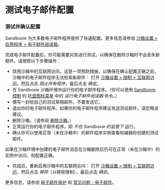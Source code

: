 # 测试电子邮件配置

### 测试并确认配置

Sandboxie 为大多数电子邮件程序提供了快速配置。更多信息请参阅 [沙箱设置 > 应用程序 > 电子邮件阅读器](ApplicationsSettings.md#email-reader)。

完成电子邮件配置后，你可能需要对其进行测试，以确保在删除沙箱时不会丢失新邮件。请按照以下步骤操作：

* 禁用沙箱中的互联网访问。这是一项预防措施，以确保在确认配置正确之前，沙箱中的电子邮件程序无法检索新邮件：
  打开 [沙箱设置 > 限制 > 互联网访问](RestrictionsSettings.md#internet-access)，然后点击 _阻止所有程序_，最后点击 _确定_。
* 在 Sandboxie 沙箱环境中运行你的电子邮件程序。（你可以使用 [Sandboxie 控制](SandboxieControl.md) 的 [托盘图标菜单](TrayIconMenu.md) 中的 _运行电子邮件阅读器_ 命令。）
* 撰写一封给自己的测试草稿邮件。不要发送它。
* 退出你的电子邮件程序。如果你的电子邮件程序建议发送测试邮件，请忽略该建议。
* 删除沙箱。（请参阅 [删除沙箱](DeleteSandbox.md)。）
* 正常运行你的电子邮件程序，即 _不在 Sandboxie 的监管下_ 运行。
* 确认你可以使用正常（未在沙箱中）的邮件程序实例查看和编辑你创建的测试邮件。

如果在沙箱环境中创建的电子邮件消息在沙箱删除后仍可在正常（未在沙箱中）的实例中访问，则配置正确。

* 完成后，重新启用沙箱中的互联网访问：
  打开 [沙箱设置 > 限制 > 互联网访问](RestrictionsSettings.md#internet-access)，然后点击 _移除_（以移除限制），最后点击 _确定_。

更多信息，请参阅 [电子邮件保护](EmailProtection.md) 和 [常见问题 - 电子邮件](FAQEmail.md)。
